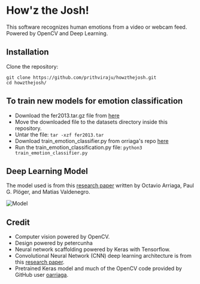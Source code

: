 # How'z the Josh! 
This software recognizes human emotions from a video or webcam feed. Powered by OpenCV and Deep Learning.

## Installation

Clone the repository:
```
git clone https://github.com/prithviraju/howzthejosh.git
cd howzthejosh/
```

## To train new models for emotion classification

- Download the fer2013.tar.gz file from [here](https://www.kaggle.com/c/challenges-in-representation-learning-facial-expression-recognition-challenge/data)
- Move the downloaded file to the datasets directory inside this repository.
- Untar the file:
`tar -xzf fer2013.tar`
- Download train_emotion_classifier.py from orriaga's repo [here](https://github.com/oarriaga/face_classification/blob/master/src/train_emotion_classifier.py)
- Run the train_emotion_classification.py file:
`python3 train_emotion_classifier.py`


## Deep Learning Model

The model used is from this [research paper](https://github.com/oarriaga/face_classification/blob/master/report.pdf) written by Octavio Arriaga, Paul G. Plöger, and Matias Valdenegro.

![Model](https://i.imgur.com/vr9yDaF.png?1)


## Credit

* Computer vision powered by OpenCV.
* Design powered by petercunha 
* Neural network scaffolding powered by Keras with Tensorflow.
* Convolutional Neural Network (CNN) deep learning architecture is from this [research paper](https://github.com/oarriaga/face_classification/blob/master/report.pdf).
* Pretrained Keras model and much of the OpenCV code provided by GitHub user [oarriaga](https://github.com/oarriaga).
